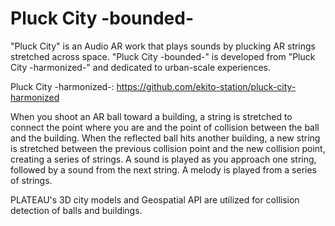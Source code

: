 # Pluck City -bounded-
"Pluck City" is an Audio AR work that plays sounds by plucking AR strings stretched across space. 
"Pluck City -bounded-" is developed from "Pluck City -harmonized-" and dedicated to urban-scale experiences.

Pluck City -harmonized-: 
https://github.com/ekito-station/pluck-city-harmonized

When you shoot an AR ball toward a building, a string is stretched to connect the point where you are and the point of collision between the ball and the building. 
When the reflected ball hits another building, a new string is stretched between the previous collision point and the new collision point, creating a series of strings.
A sound is played as you approach one string, followed by a sound from the next string. 
A melody is played from a series of strings.

PLATEAU's 3D city models and Geospatial API are utilized for collision detection of balls and buildings.
